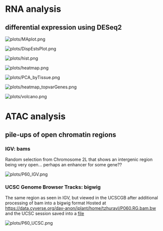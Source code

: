 # RNA analysis 

## differential expression using DESeq2

![plots/MAplot.png](https://github.com/TatyanaLev/EE283HW9/blob/main/plots/MAplot.png)

![plots/DispEstsPlot.png](https://github.com/TatyanaLev/EE283HW9/blob/main/plots/DispEstsPlot.png)

![plots/hist.png](https://github.com/TatyanaLev/EE283HW9/blob/main/plots/hist.png)

![plots/heatmap.png](https://github.com/TatyanaLev/EE283HW9/blob/main/plots/heatmap.png)

![plots/PCA_byTissue.png](https://github.com/TatyanaLev/EE283HW9/blob/main/plots/PCA_byTissue.png)

![plots/heatmap_topvarGenes.png](https://github.com/TatyanaLev/EE283HW9/blob/main/plots/heatmap_topvarGenes.png)

![plots/volcano.png](https://github.com/TatyanaLev/EE283HW9/blob/main/plots/volcano.png)

# ATAC analysis 

## pile-ups of open chromatin regions

### IGV: bams 

Random selection from Chromosome 2L that shows an intergenic region being very open... perhaps an enhancer for some gene??

![plots/P60_IGV.png](https://github.com/TatyanaLev/EE283HW9/blob/main/plots/P60_IGV.png)

### UCSC Genome Browser Tracks: bigwig

The same region as seen in IGV, but viewed in the UCSCGB after additional processing of bam into a bigwig format
Hosted at https://data.cyverse.org/dav-anon/iplant/home/tzhuravl/P060.RG.bam.bw and the UCSC session saved into a [file](https://github.com/TatyanaLev/EE283HW9/blob/main/P60_UCSC_session.txt)

![plots/P60_UCSC.png](https://github.com/TatyanaLev/EE283HW9/blob/main/plots/P60_UCSC.png) 

